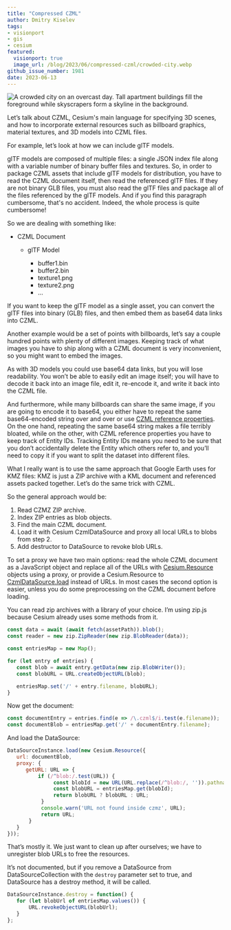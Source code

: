 ```yaml
---
title: "Compressed CZML"
author: Dmitry Kiselev
tags:
- visionport
- gis
- cesium
featured:
  visionport: true
  image_url: /blog/2023/06/compressed-czml/crowded-city.webp
github_issue_number: 1981
date: 2023-06-13
---
```


![A crowded city on an overcast day. Tall apartment buildings fill the foreground while skyscrapers form a skyline in the background.](/blog/2023/06/compressed-czml/crowded-city.webp)

<!-- Image by Zed Jensen, 2023. -->

Let’s talk about CZML, Cesium's main language for specifying 3D scenes, and how to incorporate external resources such as billboard graphics, material textures, and 3D models into CZML files.

For example, let’s look at how we can include glTF models.

glTF models are composed of multiple files: a single JSON index file along with a variable number of binary buffer files and textures. So, in order to package CZML assets that include glTF models for distribution, you have to read the CZML document itself, then read the referenced glTF files. If they are not binary GLB files, you must also read the glTF files and package all of the files referenced by the glTF models. And if you find this paragraph cumbersome, that's no accident. Indeed, the whole process is quite cumbersome!

So we are dealing with something like:

* CZML Document

    * glTF Model

        * buffer1.bin
        * buffer2.bin
        * texture1.png
        * texture2.png
        * …

If you want to keep the glTF model as a single asset, you can convert the glTF files into binary (GLB) files, and then embed them as base64 data links into CZML.

Another example would be a set of points with billboards, let’s say a couple hundred points with plenty of different images. Keeping track of what images you have to ship along with a CZML document is very inconvenient, so you might want to embed the images.

As with 3D models you could use base64 data links, but you will lose readability. You won’t be able to easily edit an image itself; you will have to decode it back into an image file, edit it, re-encode it, and write it back into the CZML file.

And furthermore, while many billboards can share the same image, if you are going to encode it to base64, you either have to repeat the same base64-encoded string over and over or use [CZML reference properties](https://cesium.com/learn/cesiumjs/ref-doc/ReferenceProperty.html). On the one hand, repeating the same base64 string makes a file terribly bloated, while on the other, with CZML reference properties you have to keep track of Entity IDs. Tracking Entity IDs means you need to be sure that you don’t accidentally delete the Entity which others refer to, and you’ll need to copy it if you want to split the dataset into different files.

What I really want is to use the same approach that Google Earth uses for KMZ files: KMZ is just a ZIP archive with a KML document and referenced assets packed together. Let’s do the same trick with CZML.

So the general approach would be:

1. Read CZMZ ZIP archive.
2. Index ZIP entries as blob objects.
3. Find the main CZML document.
4. Load it with Cesium CzmlDataSource and proxy all local URLs to blobs from step 2.
5. Add destructor to DataSource to revoke blob URLs.

To set a proxy we have two main options: read the whole CZML document as a JavaScript object and replace all of the URLs with [Cesium.Resource](https://cesium.com/learn/cesiumjs/ref-doc/Resource.html) objects using a proxy, or provide a Cesium.Resource to [CzmlDataSource.load](https://cesium.com/learn/cesiumjs/ref-doc/CzmlDataSource.html#load) instead of URLs. In most cases the second option is easier, unless you do some preprocessing on the CZML document before loading.

You can read zip archives with a library of your choice. I’m using zip.js because Cesium already uses some methods from it.

```js
const data = await (await fetch(assetPath)).blob();
const reader = new zip.ZipReader(new zip.BlobReader(data));

const entriesMap = new Map();

for (let entry of entries) {
   const blob = await entry.getData(new zip.BlobWriter());
   const blobURL = URL.createObjectURL(blob);

   entriesMap.set('/' + entry.filename, blobURL);
}
```

Now get the document:

```js
const documentEntry = entries.find(e => /\.czml$/i.test(e.filename));
const documentBlob = entriesMap.get('/' + documentEntry.filename);
```

And load the DataSource:

```js
DataSourceInstance.load(new Cesium.Resource({
   url: documentBlob,
   proxy: {
      getURL: URL => {
          if (/^blob:/.test(URL)) {
               const blobId = new URL(URL.replace(/^blob:/, '')).pathname;
               const blobURL = entriesMap.get(blobId);
               return blobURL ? blobURL : URL;
           }
           console.warn('URL not found inside czmz', URL);
           return URL;
       }
   }
}));
```

That’s mostly it. We just want to clean up after ourselves; we have to unregister blob URLs to free the resources.

It’s not documented, but if you remove a DataSource from DataSourceCollection with the `destroy` parameter set to true, and DataSource has a destroy method, it will be called.

```js
DataSourceInstance.destroy = function() {
   for (let blobUrl of entriesMap.values()) {
       URL.revokeObjectURL(blobUrl);
   }
};
```
